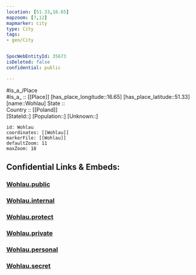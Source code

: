 ```yaml
---
location: [51.33,16.65] 
mapzoom: [7,12] 
mapmarker: city 
type: City
tags:
- geo/City


SpocWebEntityId: 35673
isDeleted: false
confidential: public

---
```

#is_a_/Place  
#is_a_ :: [[Place]] 
[has_place_longitude::16.65] 
[has_place_latitude::51.33] 
[name::Wohlau] 
State ::  
Country :: [[Poland]]  
[StateId::] 
[Population::] 
[Unknown::] 


```leaflet
id: Wohlau
coordinates: [[Wohlau]] 
markerFile: [[Wohlau]] 
defaultZoom: 11 
maxZoom: 18
```


## Confidential Links & Embeds: 

### [Wohlau.public](/_public/\Earth\Continent\Europe\Europe~East\Poland\Provinces~Poland\Lower_Silesian\CityWohlau.public.md) 

### [Wohlau.internal](/_internal/\Earth\Continent\Europe\Europe~East\Poland\Provinces~Poland\Lower_Silesian\CityWohlau.internal.md) 

### [Wohlau.protect](/_protect/\Earth\Continent\Europe\Europe~East\Poland\Provinces~Poland\Lower_Silesian\CityWohlau.protect.md) 

### [Wohlau.private](/_private/\Earth\Continent\Europe\Europe~East\Poland\Provinces~Poland\Lower_Silesian\CityWohlau.private.md) 

### [Wohlau.personal](/_personal/\Earth\Continent\Europe\Europe~East\Poland\Provinces~Poland\Lower_Silesian\CityWohlau.personal.md) 

### [Wohlau.secret](/_secret/\Earth\Continent\Europe\Europe~East\Poland\Provinces~Poland\Lower_Silesian\CityWohlau.secret.md)

